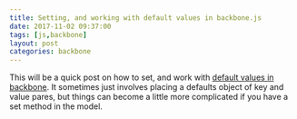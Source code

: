 ```yaml
---
title: Setting, and working with default values in backbone.js
date: 2017-11-02 09:37:00
tags: [js,backbone]
layout: post
categories: backbone
---
```


This will be a quick post on how to set, and work with [default values in backbone](http://backbonejs.org/#Model-defaults). It sometimes just involves placing a defaults object of key and value pares, but things can become a little more complicated if you have a set method in the model.

<!-- more -->
